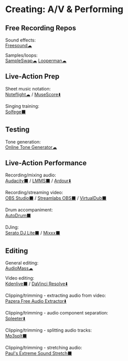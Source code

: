 # Creating: A/V & Performing

## Free Recording Repos

Sound effects:  
	[Freesound☁](https://freesound.org/)

Samples/loops:  
	[SampleSwap☁](https://sampleswap.org/)
	[Looperman☁](https://www.looperman.com/)

## Live-Action Prep

Sheet music notation:  
	[Noteflight☁](https://www.noteflight.com/) / 
	[MuseScore⬇️](https://musescore.org/)

Singing training:  
	[Solfege⬛](https://portableapps.com/apps/education/solfege-portable)

## Testing

Tone generation:  
	[Online Tone Generator☁](https://www.szynalski.com/tone-generator/)

## Live-Action Performance

Recording/mixing audio:  
	[Audacity⬛](https://www.audacityteam.org/) / 
	[LMMS⬛](https://lmms.io/) / 
	[Ardour⬇️](https://ardour.org/)

Recording/streaming video:  
	[OBS Studio⬛](https://obsproject.com/) / 
	[Streamlabs OBS⬛](https://streamlabs.com/streamlabs-obs) / 
	[VirtualDub⬛](https://sourceforge.net/projects/virtualdub/)

Drum accompaniment:  
	[AutoDrum⬛](https://openmidiproject.osdn.jp/AutoDrum_en.html)

DJing:  
	[Serato DJ Lite⬛](https://serato.com/dj/lite) / 
	[Mixxx⬛](https://www.mixxx.org/)

## Editing

General editing:  
	[AudioMass☁](https://audiomass.co/)

Video editing:  
	[Kdenlive⬛](https://kdenlive.org/) / 
	[DaVinci Resolve⬇️](https://www.blackmagicdesign.com/products/davinciresolve/)

Clipping/trimming - extracting audio from video:  
	[Pazera Free Audio Extractor⬇️](http://www.pazera-software.com/products/audio-extractor/)

Clipping/trimming - audio component separation:  
	[Spleeter⬇️](https://github.com/deezer/spleeter)

Clipping/trimming - splitting audio tracks:  
	[Mp3splt⬛](http://mp3splt.sourceforge.net/mp3splt_page/home.php)
	
Clipping/trimming - stretching audio:  
	[Paul's Extreme Sound Stretch⬛](http://hypermammut.sourceforge.net/paulstretch/)


